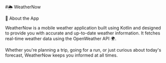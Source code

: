 #🌦️ WeatherNow

📱 About the App

WeatherNow is a mobile weather application built using Kotlin and designed to provide you with accurate and up-to-date weather information. It fetches real-time weather data using the OpenWeather API 🌍.

Whether you're planning a trip, going for a run, or just curious about today's forecast, WeatherNow keeps you informed at all times.
